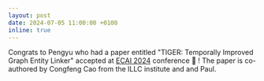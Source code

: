 ```yaml
---
layout: post
date: 2024-07-05 11:00:00 +0100
inline: true
---
```


Congrats to Pengyu who had a paper entitled "TIGER: Temporally Improved Graph Entity Linker" accepted at [ECAI 2024](https://www.ecai2024.eu/) conference :tada: ! The paper is co-authored by Congfeng Cao from the ILLC institute and and Paul.